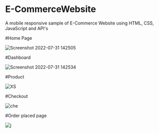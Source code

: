 # E-CommerceWebsite
 A mobile responsive sample of E-Commerce Website using HTML, CSS, JavaScript and API's
 
 #Home Page
 
 ![Screenshot 2022-07-31 142505](https://user-images.githubusercontent.com/58190465/182020069-85ffd728-0171-444b-8c2a-7a5ac3e8c246.png)


#Dashboard

![Screenshot 2022-07-31 142534](https://user-images.githubusercontent.com/58190465/182020085-e2327810-694e-44be-a12c-a4ddf88b5191.png)


#Product

![XS](https://user-images.githubusercontent.com/58190465/182020154-7f128dc4-ce28-4543-b598-e1acb797b87e.png)


#Checkout

![che](https://user-images.githubusercontent.com/58190465/182020193-99692296-e6da-4e9d-b168-0e3a8534b5e0.png)


#Order placed page

![j](https://user-images.githubusercontent.com/58190465/182020232-093d89a4-4cb2-4836-8cae-1911fe1c39eb.png)
